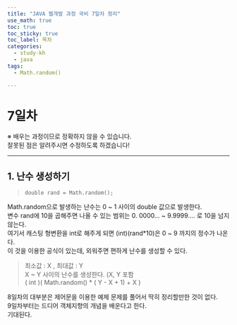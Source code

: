 ```yaml
---
title: "JAVA 웹개발 과정 국비 7일차 정리"
use_math: true
toc: true
toc_sticky: true
toc_label: 목차
categories:
  - study-kh
  - java
tags:
  - Math.random()

---
```



# 7일차  
※ 배우는 과정이므로 정확하지 않을 수 있습니다.  
잘못된 점은 알려주시면 수정하도록 하겠습니다!  
- - - 



## 1. 난수 생성하기  


> `double rand = Math.random();`   

Math.random으로 발생하는 난수는 0 ~ 1 사이의 double 값으로 발생한다.  
변수 rand에 10을 곱해주면 나올 수 있는 범위는 0. 0000... ~ 9.9999.... 로 10을 넘지 않는다.  
여기서 캐스팅 형변환을 int로 해주게 되면 (int)(rand*10)은 0 ~ 9 까지의 정수가 나온다.  
이 것을 이용한 공식이 있는데, 외워주면 편하게 난수를 생성할 수 있다.  

> 최소값 : X , 최대값 : Y  
> X ~ Y 사이의 난수를 생성한다. (X, Y 포함  
> ( int )( Math.random() * ( Y - X + 1) + X )  




8일차의 대부분은 제어문을 이용한 예제 문제를 풀어서 딱히 정리할만한 것이 없다.  
9일차부터는 드디어 객체지향의 개념을 배운다고 한다.  
기대된다.  

